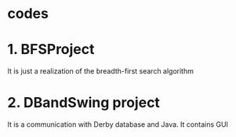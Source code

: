 # codes

# 1. BFSProject
It is just a realization of the breadth-first search algorithm

# 2. DBandSwing project

It is a communication with Derby database and Java. It contains GUI



